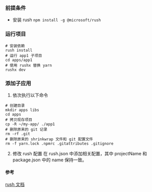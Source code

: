 ### 前提条件

- 安装 rush `npm install -g @microsoft/rush`

  

### 运行项目

```shell
# 安装依赖
rush install
# 运行 app1 子项目
cd apps/app1
# 使用 rushx 替换 yarn
rushx dev

```

### 添加子应用

1. 依次执行以下命令

```shell
# 创建目录
mkdir apps libs
cd apps
# 拷贝现存项目
cp -R ~/my-app/ ./app1
# 删除原来的 git 记录
rm -rf .git
# 删除原来的 shrinkwrap 文件和 git 配置文件
rm -f yarn.lock .npmrc .gitattributes .gitignore

```
2. 修改 rush 配置
在 rush.json 中添加相关配置，其中 projectName 和 package.json 中的 name 保持一致。

#### 参考
[rush 文档](https://rushjs.io/zh-cn/pages/intro/welcome/)
